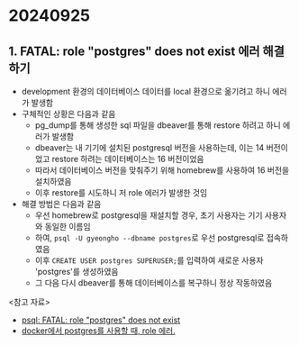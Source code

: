 # 20240925

## 1. FATAL: role "postgres" does not exist 에러 해결하기

- development 환경의 데이터베이스 데이터를 local 환경으로 옮기려고 하니 에러가 발생함
- 구체적인 상황은 다음과 같음
  - pg_dump를 통해 생성한 sql 파일을 dbeaver를 통해 restore 하려고 하니 에러가 발생함
  - dbeaver는 내 기기에 설치된 postgresql 버전을 사용하는데, 이는 14 버전이었고 restore 하려는 데이터베이스는 16 버전이었음
  - 따라서 데이터베이스 버전을 맞춰주기 위해 homebrew를 사용하여 16 버전을 설치하였음
  - 이후 restore를 시도하니 저 role 에러가 발생한 것임
- 해결 방법은 다음과 같음
  - 우선 homebrew로 postgresql을 재설치할 경우, 초기 사용자는 기기 사용자와 동일한 이름임
  - 하여, `psql -U gyeongho --dbname postgres`로 우선 postgresql로 접속하였음
  - 이후 `CREATE USER postgres SUPERUSER;`를 입력하여 새로운 사용자 'postgres'를 생성하였음
  - 그 다음 다시 dbeaver를 통해 데이터베이스를 복구하니 정상 작동하였음


<참고 자료>
- [psql: FATAL: role "postgres" does not exist](https://stackoverflow.com/questions/15301826/psql-fatal-role-postgres-does-not-exist)
- [docker에서 postgres를 사용할 때, role 에러.](https://www.inflearn.com/community/questions/5650/docker%EC%97%90%EC%84%9C-postgres%EB%A5%BC-%EC%82%AC%EC%9A%A9%ED%95%A0-%EB%95%8C-role-%EC%97%90%EB%9F%AC)